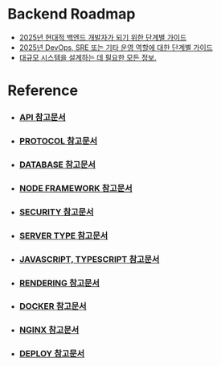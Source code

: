 # Backend Roadmap

- [2025년 현대적 백엔드 개발자가 되기 위한 단계별 가이드](https://roadmap.sh/backend)
- [2025년 DevOps, SRE 또는 기타 운영 역할에 대한 단계별 가이드](https://roadmap.sh/devops)
- [대규모 시스템을 설계하는 데 필요한 모든 정보.](https://roadmap.sh/system-design)
# Reference

- ### [API 참고문서](https://github.com/Yoo-SH/web_back/blob/main/docs/api.md)
- ### [PROTOCOL 참고문서](https://github.com/Yoo-SH/web_back/blob/main/docs/protocol.md)
- ### [DATABASE 참고문서](https://github.com/Yoo-SH/web_back/blob/main/docs/database.md)
- ### [NODE FRAMEWORK 참고문서](https://github.com/Yoo-SH/web_back/blob/main/docs/nodejs_framework.md)
- ### [SECURITY 참고문서](https://github.com/Yoo-SH/web_back/blob/main/docs/security.md)
- ### [SERVER TYPE 참고문서](https://github.com/Yoo-SH/web_back/blob/main/docs/server_type.md)
- ### [JAVASCRIPT, TYPESCRIPT 참고문서](https://github.com/Yoo-SH/web_back/blob/main/docs/javascript%26typescript.md)
- ### [RENDERING 참고문서](https://github.com/Yoo-SH/web_back/blob/main/docs/csr%26ssr.md)
- ### [DOCKER 참고문서](https://github.com/Yoo-SH/web_back/blob/main/docs/docker.md)
- ### [NGINX 참고문서](https://github.com/Yoo-SH/web_back/blob/main/docs/nginx.md)
- ### [DEPLOY 참고문서](https://github.com/Yoo-SH/web_back/blob/main/docs/deploy.md)